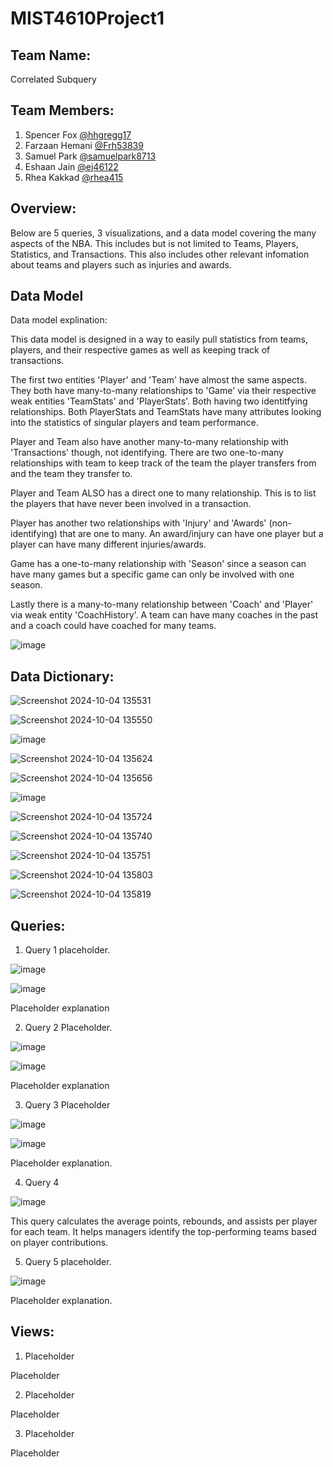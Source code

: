 # MIST4610Project1

## Team Name: 
Correlated Subquery 

## Team Members:

1. Spencer Fox [@hhgregg17](https://www.github.com/hhgregg17)
2. Farzaan Hemani [@Frh53839](https://github.com/Frh53839)
3. Samuel Park [@samuelpark8713](https://github.com/samuelpark8713)
4. Eshaan Jain [@ej46122](https://github.com/ej46122)
5. Rhea Kakkad [@rhea415 ](https://github.com/rhea415) 

## Overview:

Below are 5 queries, 3 visualizations, and a data model covering the many aspects of the NBA. This includes but is not limited to Teams, Players, Statistics, and Transactions. This also includes other relevant infomation about teams and players such as injuries and awards.

## Data Model

Data model explination:

This data model is designed in a way to easily pull statistics from teams, players, and their respective games as well as keeping track of transactions.

The first two entities 'Player' and 'Team' have almost the same aspects. They both have many-to-many relationships to 'Game' via their respective weak entities 'TeamStats' and 'PlayerStats'. Both having two identitfying relationships. Both PlayerStats and TeamStats have many attributes looking into the statistics of singular players and team performance.

Player and Team also have another many-to-many relationship with 'Transactions' though, not identifying. There are two one-to-many relationships with team to keep track of the team the player transfers from and the team they transfer to. 

Player and Team ALSO has a direct one to many relationship. This is to list the players that have never been involved in a transaction.

Player has another two relationships with 'Injury' and 'Awards' (non-identifying) that are one to many. An award/injury can have one player but a player can have many different injuries/awards.

Game has a one-to-many relationship with 'Season' since a season can have many games but a specific game can only be involved with one season.

Lastly there is a many-to-many relationship between 'Coach' and 'Player' via weak entity 'CoachHistory'. A team can have many coaches in the past and a coach could have coached for many teams.

![image](https://github.com/user-attachments/assets/5fbbc790-2dfc-489e-94ae-d5eca6edc892)


## Data Dictionary:

![Screenshot 2024-10-04 135531](https://github.com/user-attachments/assets/dc18d126-08d0-4a3d-8f0c-502596c84b68)

![Screenshot 2024-10-04 135550](https://github.com/user-attachments/assets/57587976-4a84-4715-a228-f8838a289649)

![image](https://github.com/user-attachments/assets/881750a2-7427-4b4d-80ca-03ee63c1558e)

![Screenshot 2024-10-04 135624](https://github.com/user-attachments/assets/3b589769-26e1-46cf-bf54-eb759f81157c)

![Screenshot 2024-10-04 135656](https://github.com/user-attachments/assets/405a5cd1-385d-4cf5-91d4-768ba3d57463)

![image](https://github.com/user-attachments/assets/9a0a2d15-50f5-44c8-b8fa-7a6bf3cfacf7)

![Screenshot 2024-10-04 135724](https://github.com/user-attachments/assets/18385b42-f73d-4278-bf19-88183db5d559)

![Screenshot 2024-10-04 135740](https://github.com/user-attachments/assets/2eb3fc84-18bb-4154-a53e-1e6ed41c87ab)

![Screenshot 2024-10-04 135751](https://github.com/user-attachments/assets/dbe882b5-e87c-497f-a123-9e7c45347045)

![Screenshot 2024-10-04 135803](https://github.com/user-attachments/assets/d5a6aade-4e96-469a-a08d-7439a8bb0f12)

![Screenshot 2024-10-04 135819](https://github.com/user-attachments/assets/3b5d8265-f34b-410a-a78f-e9c97a5e8a80)

## Queries:



1. Query 1 placeholder.

![image](https://github.com/user-attachments/assets/df3ee306-d605-4d78-aea8-e7c02d3262b5)


![image](https://github.com/user-attachments/assets/b2f3d318-96dc-4be4-8632-ec360d1dda94)

Placeholder explanation

2. Query 2 Placeholder.

![image](https://github.com/user-attachments/assets/45207ccf-9980-4b86-aafc-4c0fb0136db3)

![image](https://github.com/user-attachments/assets/ac0c0ed9-2753-4d9a-8b4f-44183fa94a87)


Placeholder explanation

3. Query 3 Placeholder

![image](https://github.com/user-attachments/assets/b280ee80-3b62-4a82-bc86-5e7383b3b1a4)

![image](https://github.com/user-attachments/assets/06a3b400-2c75-418e-9d03-5c4755797705)


Placeholder explanation.

4. Query 4

![image](https://github.com/user-attachments/assets/e589ce43-9011-4542-964d-40180b6e7c54)

This query calculates the average points, rebounds, and assists per player for each team. It helps managers identify the top-performing teams based on player contributions.

5. Query 5 placeholder.

![image](https://github.com/user-attachments/assets/c63f0787-3e11-443b-9ae5-ee40f63bd09e)



Placeholder explanation.

## Views:

1.  Placeholder



Placeholder

2. Placeholder



Placeholder

3. Placeholder



Placeholder










